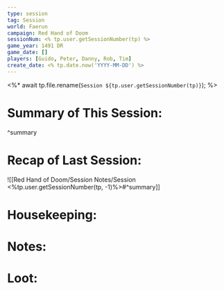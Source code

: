 ```yaml
---
type: session
tag: Session
world: Faerun
campaign: Red Hand of Doom
sessionNum: <% tp.user.getSessionNumber(tp) %>
game_year: 1491 DR
game_date: []
players: [Guido, Peter, Danny, Rob, Tim]
create_date: <% tp.date.now('YYYY-MM-DD') %>
---
```

<%* 
	await tp.file.rename(`Session ${tp.user.getSessionNumber(tp)}`);
%>
# Summary of This Session:

^summary

# Recap of Last Session:
![[Red Hand of Doom/Session Notes/Session <%tp.user.getSessionNumber(tp, -1)%>#^summary]]

# Housekeeping:

# Notes:

# Loot:

